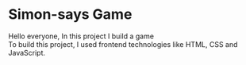 # Simon-says Game
Hello everyone, In this project I build a game <br>
To build this project, I used frontend technologies like HTML, CSS and JavaScript.